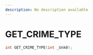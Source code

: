 ```yaml
---
description: No description available 
---
```


# GET_CRIME_TYPE

```cpp
int GET_CRIME_TYPE(int _Unk0);
```